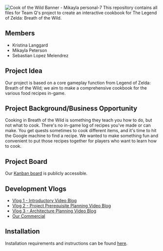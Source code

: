 ![Cook of the Wild Banner - Mikayla personal-7](https://user-images.githubusercontent.com/98986881/204731807-38bb4c45-f639-4064-b38a-5026cd2d72c0.png)
This repository contains all files for Team Q's project to create an interactive cookbook for The Legend of Zelda: Breath of the Wild.

## Members
* Kristina Langgard
* Mikayla Peterson
* Sebastian Lopez Melendrez

## Project Idea
Our project is based on a core gameplay function from Legend of Zelda: Breath of the Wild; we aim to make a comprehensive cookbook for the various food recipes in-game.

## Project Background/Business Opportunity
Cooking in Breath of the Wild is something they teach you how to do, but not what to cook. There's no in-game log of recipes you've made or can make. You get quests sometimes to cook different items, and it's time to hit the Google machine to find a recipe. We wanted to make something fun and convenient to put those recipes together for players who want to learn how to cook.

## Project Board
Our [Kanban board](https://github.com/users/mikaylapeterson/projects/1/views/2) is publicly accessible.

## Development Vlogs
* [Vlog 1 - Introductory Video Blog](https://www.youtube.com/watch?v=y6P_IQRw4kA)
* [Vlog 2 - Project Prerequisite Planning Video Blog](https://www.youtube.com/watch?v=y76x3Y3pgCM)
* [Vlog 3 - Architecture Planning Video Blog](https://youtu.be/rDep7OU-igI)
* [Our Commercial](https://youtu.be/yOFJm4Uuveo)

## Installation
Installation requirements and instructions can be found [here](/Installation%20Instructions.md).
